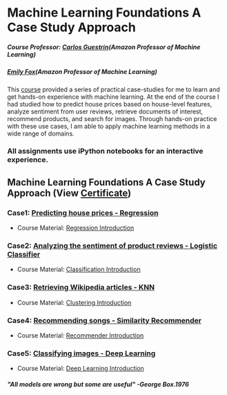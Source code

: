 # Machine Learning Foundations A Case Study Approach

##### Course Professor: [Carlos Guestrin](https://www.coursera.org/instructor/guestrin)(Amazon Professor of Machine Learning)
#####                   [Emily Fox](https://www.coursera.org/instructor/~14032411)(Amazon Professor of Machine Learning)

This [course](https://www.coursera.org/learn/ml-foundations) provided a series of practical case-studies for me to learn and get hands-on experience with machine learning. At the end of the course I had studied how to predict house prices based on house-level features, analyze sentiment from user reviews, retrieve documents of interest, recommend products, and search for images. Through hands-on practice with these use cases, I am able to apply machine learning methods in a wide range of domains.
### All assignments use iPython notebooks for an interactive experience.

## Machine Learning Foundations A Case Study Approach (View [Certificate](https://github.com/LeonFData/Machine-Learning-Foundations-A-Case-Study-Approach/blob/master/Certificate.pdf))

###  Case1: [Predicting house prices - Regression](https://github.com/LeonFData/Machine-Learning-Foundations-A-Case-Study-Approach/blob/master/Predicting%20house%20prices%20-%20Regression/Predicting%2BHouse%2BPrices.ipynb)
  - Course Material: [Regression Introduction](https://github.com/LeonFData/Machine-Learning-Foundations-A-Case-Study-Approach/blob/master/Predicting%20house%20prices%20-%20Regression/regression-intro-annotated.pdf)
  
###  Case2: [Analyzing the sentiment of product reviews - Logistic Classifier](https://github.com/LeonFData/Machine-Learning-Foundations-A-Case-Study-Approach/blob/master/Analyzing%20Product%20Sentiment%20-logistic%20classifier/Analyzing%20Product%20Sentiment.ipynb)
  - Course Material: [Classification Introduction](https://github.com/LeonFData/Machine-Learning-Foundations-A-Case-Study-Approach/blob/master/Analyzing%20Product%20Sentiment%20-logistic%20classifier/classification-annotated.pdf)

###  Case3: [Retrieving Wikipedia articles - KNN](https://github.com/LeonFData/Machine-Learning-Foundations-A-Case-Study-Approach/blob/master/Retrieving%20Wikipedia%20articles%20-%20KNN/Document%20Retrieval.ipynb)
  - Course Material: [Clustering Introduction](https://github.com/LeonFData/Machine-Learning-Foundations-A-Case-Study-Approach/blob/master/Retrieving%20Wikipedia%20articles%20-%20KNN/clustering-intro-annotated.pdf)

###  Case4: [Recommending songs - Similarity Recommender](https://github.com/LeonFData/Machine-Learning-Foundations-A-Case-Study-Approach/blob/master/Song%20Recommender%20-%20similarity%20recommender/Song%20Recommender.ipynb)
  - Course Material: [Recommender Introduction](https://github.com/LeonFData/Machine-Learning-Foundations-A-Case-Study-Approach/blob/master/Retrieving%20Wikipedia%20articles%20-%20KNN/clustering-intro-annotated.pdf)

###  Case5: [Classifying images - Deep Learning](https://github.com/LeonFData/Machine-Learning-Foundations-A-Case-Study-Approach/blob/master/Classifying%20images%20-%20deep%20learning/Classifying%20images%20with%20deep%20learning.ipynb)
  - Course Material: [Deep Learning Introduction](https://github.com/LeonFData/Machine-Learning-Foundations-A-Case-Study-Approach/blob/master/Classifying%20images%20-%20deep%20learning/deeplearning-annotated.pdf)




##### "All models are wrong but some are useful" -George Box.1976
